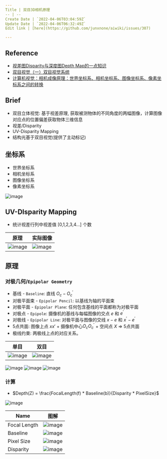 ```yaml
---
Title | 双目3D相机原理
-- | --
Create Date | `2022-04-06T03:04:59Z`
Update Date | `2022-04-06T06:32:49Z`
Edit link | [here](https://github.com/junxnone/aiwiki/issues/307)

---
```

## Reference

- [视差图Disparity与深度图Depth Map的一点知识](https://www.codenong.com/cs105964662/)
- [双目视觉（一）双目视觉系统](https://blog.csdn.net/He3he3he/article/details/101053457)
- [计算机视觉：相机成像原理：世界坐标系、相机坐标系、图像坐标系、像素坐标系之间的转换](https://blog.csdn.net/chentravelling/article/details/53558096)



## Brief
- 双目立体视觉: 基于视差原理, 获取被测物体的不同角度的两幅图像，计算图像对应点的位置偏差获取物体三维信息
- 视差/Disparity
- UV-Disparity Mapping
- 结构光基于双目视觉(提供了主动标记)


## 坐标系
- 世界坐标系
- 相机坐标系
- 图像坐标系
- 像素坐标系

![image](https://user-images.githubusercontent.com/2216970/161910110-d9e1e6b2-5ce8-43e7-b570-85bfbb1ce75d.png)


## UV-DIsparity Mapping
- 统计视差行列中视差值 [0,1,2,3,4...] 个数

原理 | 实际图像
-- | --
![image](https://user-images.githubusercontent.com/2216970/161903895-b5819b1a-66be-45c1-a9dc-b32194c613d3.png) | ![image](https://user-images.githubusercontent.com/2216970/161903926-26f60a65-7e8a-41a8-99a3-75ed4aa9efc3.png)


## 原理

### 对极几何/`Epipolar Geometry`

- 基线 - `Baseline`:  直线 $O_c - O^{'}_c$
- 对极平面束 - `Epipolar Pencil`: 以基线为轴的平面束
- 对极平面 - `Epipolar Plane`: 任何包含基线的平面都称为对极平面
- 对极点 - `Epipole`: 摄像机的基线与每幅图像的交点 $e$ 和 $e^{'}$
- 对极线 - `Epipolar Line`: 对极平面与图像的交线  $x-e$ 和 $x^{'} - e^{'}$
- 5点共面: 图像上点 $x x'$ + 摄像机中心$O_c  O^{'}_c$  + 空间点 $X$ => 5点共面
- 极线约束: 两极线上点的对应关系。

单目 | 双目
-- | --
![image](https://user-images.githubusercontent.com/2216970/161904237-25e167a7-bb58-454e-8969-238e7a4517ad.png) | ![image](https://user-images.githubusercontent.com/2216970/161904246-6ecc4140-c41e-4db9-a9e5-ac0d29d39374.png)


![image](https://user-images.githubusercontent.com/2216970/161904305-b2514193-ed46-459c-b257-5000becd4c34.png)
![image](https://user-images.githubusercontent.com/2216970/161904317-0d9697af-8c5d-48bc-8390-a415d2f098d9.png)
![image](https://user-images.githubusercontent.com/2216970/161906500-aac76bcc-aaf4-4984-8b1c-c9ec1003a7e9.png)

### 计算

- $Depth(Z) = \frac{FocalLength(f) * Baseline(b)}{Disparity * PixelSize}$

![image](https://user-images.githubusercontent.com/2216970/161908511-ca1d335f-e13b-45e0-96cd-0437bda4e2d3.png)




Name | 图解
-- | --
Focal Length | ![image](https://user-images.githubusercontent.com/2216970/161906915-b6057f42-0e81-46e3-a037-a268d62c2e06.png)
Baseline | ![image](https://user-images.githubusercontent.com/2216970/161906927-3d2d2e3f-15d9-4e3f-951e-65cf64a0312f.png)
Pixel Size | ![image](https://user-images.githubusercontent.com/2216970/161906957-00e5fb48-08bb-413e-8ba4-ee98591d82f6.png)
Disparity | ![image](https://user-images.githubusercontent.com/2216970/161907060-322bcb45-36e6-4fb3-85a8-33d63413d941.png)




